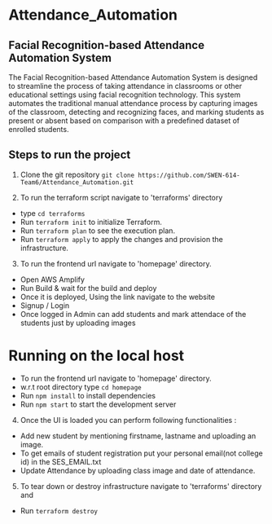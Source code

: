 # Attendance_Automation

## Facial Recognition-based Attendance Automation System

The Facial Recognition-based Attendance Automation System is designed to streamline the process of taking attendance in classrooms or other educational settings using facial recognition technology. This system automates the traditional manual attendance process by capturing images of the classroom, detecting and recognizing faces, and marking students as present or absent based on comparison with a predefined dataset of enrolled students.

## Steps to run the project

1. Clone the git repository
   `git clone https://github.com/SWEN-614-Team6/Attendance_Automation.git`

2. To run the terraform script navigate to 'terraforms' directory

- type `cd terraforms`
- Run `terraform init` to initialize Terraform.
- Run `terraform plan` to see the execution plan.
- Run `terraform apply` to apply the changes and provision the infrastructure.

3. To run the frontend url navigate to 'homepage' directory.

- Open AWS Amplify
- Run Build & wait for the build and deploy
- Once it is deployed, Using the link navigate to the website
- Signup / Login
- Once logged in Admin can add students and mark attendace of the students just by uploading images

# Running on the local host

- To run the frontend url navigate to 'homepage' directory.
- w.r.t root directory type `cd homepage`
- Run `npm install` to install dependencies
- Run `npm start` to start the development server

4. Once the UI is loaded you can perform following functionalities :

- Add new student by mentioning firstname, lastname and uploading an image.
- To get emails of student registration put your personal email(not college id) in the SES_EMAIL.txt
- Update Attendance by uploading class image and date of attendance.

5. To tear down or destroy infrastructure navigate to 'terraforms' directory and

- Run `terraform destroy`
